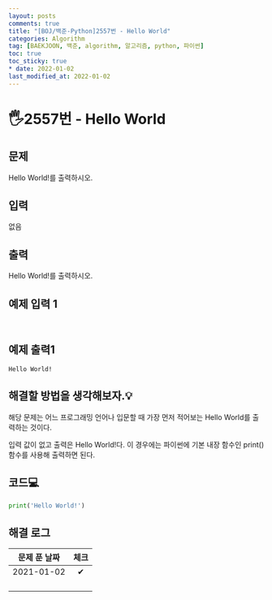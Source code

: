 ```yaml
---
layout: posts
comments: true
title: "[BOJ/백준-Python]2557번 - Hello World"
categories: Algorithm
tag: [BAEKJOON, 백준, algorithm, 알고리즘, python, 파이썬]
toc: true
toc_sticky: true
* date: 2022-01-02
last_modified_at: 2022-01-02
---
```




# 🖐2557번 - Hello World



## 문제

Hello World!를 출력하시오.



## 입력

없음



## 출력

Hello World!를 출력하시오.



## 예제 입력 1 

```


```



## 예제 출력1

```
Hello World!
```



##  해결할 방법을 생각해보자.💡

해당 문제는 어느 프로그래밍 언어나 입문할 때 가장 먼저 적어보는 Hello World를 출력하는 것이다.  

입력 값이 없고 출력은 Hello World!다. 이 경우에는 파이썬에 기본 내장 함수인 print() 함수를 사용해 출력하면 된다.



## 코드💻

```python
print('Hello World!')
```









## 해결 로그 

| 문제 푼 날짜 | 체크 |
| :----------: | :--: |
|  2021-01-02  |  ✔   |
|              |      |
|              |      |
|              |      |
|              |      |




